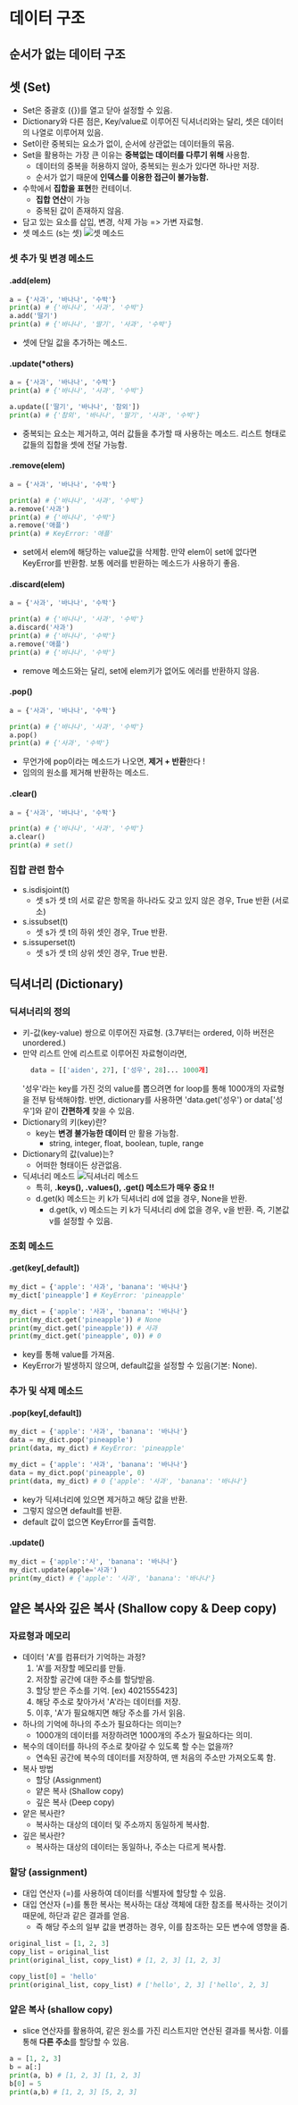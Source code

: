 데이터 구조
=============

## 순서가 없는 데이터 구조
## 셋 (Set)
- Set은 중괄호 ({})를 열고 닫아 설정할 수 있음.
- Dictionary와 다른 점은, Key/value로 이루어진 딕셔너리와는 달리, 셋은 데이터의 나열로 이루어져 있음.
- Set이란 중복되는 요소가 없이, 순서에 상관없는 데이터들의 묶음.
- Set을 활용하는 가장 큰 이유는 **중복없는 데이터를 다루기 위해** 사용함.
  - 데이터의 중복을 허용하지 않아, 중복되는 원소가 있다면 하나만 저장.
  - 순서가 없기 때문에 **인덱스를 이용한 접근이 불가능함.**
- 수학에서 **집합을 표현**한 컨테이너.
  - **집합 연산**이 가능
  - 중복된 값이 존재하지 않음.
- 담고 있는 요소를 삽입, 변경, 삭제 가능 => 가변 자료형.
- 셋 메소드 (s는 셋)
![셋 메소드](https://img1.daumcdn.net/thumb/R1280x0/?scode=mtistory2&fname=https%3A%2F%2Fblog.kakaocdn.net%2Fdn%2Fq5jpe%2FbtqELSwQElc%2F7bDJswyF0BURvZicZTX5jK%2Fimg.png)


### 셋 추가 및 변경 메소드
#### .add(elem)
```python
a = {'사과', '바나나', '수박'}
print(a) # {'바나나', '사과', '수박'}
a.add('딸기')
print(a) # {'바나나', '딸기', '사과', '수박'}
```
- 셋에 단일 값을 추가하는 메소드.
 
#### .update(*others)
```python
a = {'사과', '바나나', '수박'}
print(a) # {'바나나', '사과', '수박'}

a.update(['딸기', '바나나', '참외'])
print(a) # {'참외', '바나나', '딸기', '사과', '수박'}
```
- 중복되는 요소는 제거하고, 여러 값들을 추가할 때 사용하는 메소드. 리스트 형태로 값들의 집합을 셋에 전달 가능함.


#### .remove(elem)
```python
a = {'사과', '바나나', '수박'}

print(a) # {'바나나', '사과', '수박'}
a.remove('사과')
print(a) # {'바나나', '수박'}
a.remove('애플')
print(a) # KeyError: '애플'
```
- set에서 elem에 해당하는 value값을 삭제함. 만약 elem이 set에 없다면 KeyError를 반환함. 보통 에러를 반환하는 메소드가 사용하기 좋음.

#### .discard(elem)
```python
a = {'사과', '바나나', '수박'}

print(a) # {'바나나', '사과', '수박'}
a.discard('사과')
print(a) # {'바나나', '수박'}
a.remove('애플')
print(a) # {'바나나', '수박'}
```
- remove 메소드와는 달리, set에 elem키가 없어도 에러를 반환하지 않음.
  
#### .pop()
```python
a = {'사과', '바나나', '수박'}

print(a) # {'바나나', '사과', '수박'}
a.pop()
print(a) # {'사과', '수박'}
```

- 무언가에 pop이라는 메소드가 나오면, **제거 + 반환**한다 !
- 임의의 원소를 제거해 반환하는 메소드.

#### .clear()
```python
a = {'사과', '바나나', '수박'}

print(a) # {'바나나', '사과', '수박'}
a.clear()
print(a) # set()
```

### 집합 관련 함수
- s.isdisjoint(t)
  -   셋 s가 셋 t의 서로 같은 항목을 하나라도 갖고 있지 않은 경우, True 반환 (서로소)
- s.issubset(t)
  - 셋 s가 셋 t의 하위 셋인 경우, True 반환.
- s.issuperset(t)
  - 셋 s가 셋 t의 상위 셋인 경우, True 반환.

## 딕셔너리 (Dictionary)
### 딕셔너리의 정의
- 키-값(key-value) 쌍으로 이루어진 자료형. (3.7부터는 ordered, 이하 버전은 unordered.)
- 만약 리스트 안에 리스트로 이루어진 자료형이라면,
  ```python
    data = [['aiden', 27], ['성우', 28]... 1000개]
  ```
  '성우'라는 key를 가진 것의 value를 뽑으려면 for loop를 통해 1000개의 자료형을 전부 탐색해야함. 반면, dictionary를 사용하면 'data.get('성우') or data['성우']와 같이 **간편하게** 찾을 수 있음.
- Dictionary의 키(key)란?
  - key는 **변경 불가능한 데이터** 만 활용 가능함.
    - string, integer, float, boolean, tuple, range
- Dictionary의 값(value)는?
  - 어떠한 형태이든 상관없음.
- 딕셔너리 메소드
![딕셔너리 메소드](https://www.gkindex.com/python-tutorial/images/pythonDictionaryMethods.png?ezimgfmt=rs:624x413/rscb1/ng:webp/ngcb1)
  - 특히, **.keys(), .values(), .get() 메소드가 매우 중요 !!**
  - d.get(k) 메소드는 키 k가 딕셔너리 d에 없을 경우, None을 반환.
    - d.get(k, v) 메소드는 키 k가 딕셔너리 d에 없을 경우, v을 반환. 즉, 기본값 v를 설정할 수 있음.

### 조회 메소드
#### **.get(key[,default])**
```python
my_dict = {'apple': '사과', 'banana': '바나나'}
my_dict['pineapple'] # KeyError: 'pineapple'

my_dict = {'apple': '사과', 'banana': '바나나'}
print(my_dict.get('pineapple')) # None
print(my_dict.get('pineapple')) # 사과
print(my_dict.get('pineapple', 0)) # 0
```
- key를 통해 value를 가져옴.
- KeyError가 발생하지 않으며, default값을 설정할 수 있음(기본: None).

### 추가 및 삭제 메소드
#### .pop(key[,default])
```python
my_dict = {'apple': '사과', 'banana': '바나나'}
data = my_dict.pop('pineapple')
print(data, my_dict) # KeyError: 'pineapple'

my_dict = {'apple': '사과', 'banana': '바나나'}
data = my_dict.pop('pineapple', 0)
print(data, my_dict) # 0 {'apple': '사과', 'banana': '바나나'}
```
- key가 딕셔너리에 있으면 제거하고 해당 값을 반환.
- 그렇지 않으면 default를 반환.
- default 값이 없으면 KeyError를 출력함.

#### .update()
```python
my_dict = {'apple':'사', 'banana': '바나나'}
my_dict.update(apple='사과')
print(my_dict) # {'apple': '사과', 'banana': '바나나'}
```

## 얕은 복사와 깊은 복사 (Shallow copy & Deep copy)
### 자료형과 메모리
- 데이터 'A'를 컴퓨터가 기억하는 과정?
  1. 'A'를 저장할 메모리를 만듦.
  2. 저장할 공간에 대한 주소를 할당받음.
  3. 할당 받은 주소를 기억. [ex) 4021555423]
  4.  해당 주소로 찾아가서 'A'라는 데이터를 저장.
  5. 이후, 'A'가 필요해지면 해당 주소를 가서 읽음.
- 하나의 기억에 하나의 주소가 필요하다는 의미는?
  - 1000개의 데이터를 저장하려면 1000개의 주소가 필요하다는 의미.
- 복수의 데이터를 하나의 주소로 찾아갈 수 있도록 할 수는 없을까?
  - 연속된 공간에 복수의 데이터를 저장하여, 맨 처음의 주소만 가져오도록 함.
- 복사 방법
  - 할당 (Assignment)
  - 얕은 복사 (Shallow copy)
  - 깊은 복사 (Deep copy)
- 얕은 복사란?
  - 복사하는 대상의 데이터 및 주소까지 동일하게 복사함.
- 깊은 복사란?
  - 복사하는 대상의 데이터는 동일하나, 주소는 다르게 복사함.

### 할당 (assignment)
- 대입 연산자 (=)를 사용하여 데이터를 식별자에 할당할 수 있음.
- 대입 연산자 (=)를 통한 복사는 복사하는 대상 객체에 대한 참조를 복사하는 것이기 때문에, 하단과 같은 결과를 얻음.
  - 즉 해당 주소의 일부 값을 변경하는 경우, 이를 참조하는 모든 변수에 영향을 줌.

```python
original_list = [1, 2, 3]
copy_list = original_list
print(original_list, copy_list) # [1, 2, 3] [1, 2, 3]

copy_list[0] = 'hello'
print(original_list, copy_list) # ['hello', 2, 3] ['hello', 2, 3]
```

### 얕은 복사 (shallow copy)
- slice 연산자를 활용하여, 같은 원소를 가진 리스트지만 연산된 결과를 복사함. 이를 통해 **다른 주소**를 할당할 수 있음.

```python
a = [1, 2, 3]
b = a[:]
print(a, b) # [1, 2, 3] [1, 2, 3]
b[0] = 5
print(a,b) # [1, 2, 3] [5, 2, 3]
```